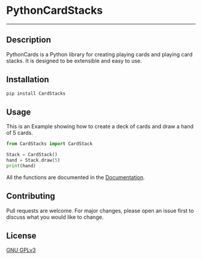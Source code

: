 
# PythonCardStacks

---

## Description

PythonCards is a Python library for creating playing cards and playing card stacks. It is designed to be extensible and easy to use.

## Installation

```bash
pip install CardStacks
```

## Usage

This is an Example showing how to create a deck of cards and draw a hand of 5 cards.
```python
from CardStacks import CardStack

Stack = CardStack()
hand = Stack.draw(5)
print(hand)
```
All the functions are documented in the [Documentation](Documentation.md).


## Contributing

Pull requests are welcome. For major changes, please open an issue first to discuss what you would like to change.

## License

[GNU GPLv3](https://choosealicense.com/licenses/gpl-3.0/)